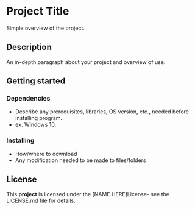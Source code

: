 # Project Title

Simple overview of the project.

## Description

An in-depth paragraph about your project and overview of use.

## Getting started
### Dependencies
- Describe any prerequisites, libraries, OS version, etc., needed before installing program.
- ex. Windows 10.

### Installing
- How/where to download
- Any modification needed to be made to files/folders

## License
This **project** is licensed under the [NAME HERE]License- see the LICENSE.md file for details.
